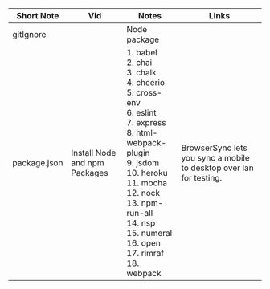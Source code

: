 | Short Note | Vid | Notes | Links |
--- | --- | --- | --- 
gitIgnore | | Node package | 
package.json | Install Node and npm Packages | 1. babel <br> 2. chai<br>  3. chalk<br>  4. cheerio <br> 5. cross-env <br> 6. eslint <br> 7. express <br> 8. html-webpack-plugin<br>  9. jsdom <br> 10. heroku <br> 11. mocha <br> 12. nock<br>  13. npm-run-all  <br>14. nsp<br>  15. numeral<br>  16. open <br> 17. rimraf  <br>18. webpack| BrowserSync lets you sync a mobile to desktop over lan for testing. |


